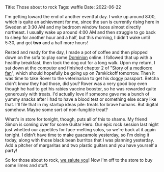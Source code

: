 Title: Those about to rock
Tags: waffle
Date: 2022-06-22

I'm getting toward the end of another eventful day. I woke up around 8:00, which
is quite an achievment for me, since the sun is currently rising here in Sweden
at 3:30 AM and my bedroom window faces almost directly northeast. I usually wake
up around 4:00 AM and then struggle to go back to sleep for another hour and a
half, but this morning, I didn't wake until 5:30, and got **two** and a half
more hours!

Rested and ready for the day, I made a pot of coffee and then plopped down on
the sofa to play some [Dominion](https://dominion.games/) online. I followed
that up with a healthy breakfast, then took the dog out for a long walk. Upon my
return, I sat down at the computer and finished chapter 2 of "[Story of a mediocre
fan](https://7amkickoff.com/index.php/2022/06/16/story-of-a-mediocre-fan/)",
which should hopefully be going up on 7amkickoff tomorrow. Then it was time to
take Rover to the veterinarian to get his doggy passport. Betcha didn't know
they had those, did you? Rover was a very good boy even though he had to get his
rabies vaccine booster, so he was rewarded quite generously with treats. I'd
actually love if someone gave me a bunch of yummy snacks after I had to have a
blood test or something else scary like that. I'll file that in my startup ideas
pile: treats for brave humans. But digital somehow. Maybe some sort of
non-fungible treat?

What's in store for tonight, though, puts all of this to shame. My friend Simon
is coming over for some Guitar Hero. Our epic rock session last night just
whetted our appetites for face-melting solos, so we're back at it again tonight.
I didn't have time to make guacamole yesterday, so I'm doing it today, along
with those black bean burritos that I was planning yesterday. Add a pitcher of
margaritas and two plastic guitars and you have yourself a party!

So for those about to rock, [we salute you](https://youtu.be/8fPf6L0XNvM)! Now
I'm off to the store to buy some limes and stuff.
